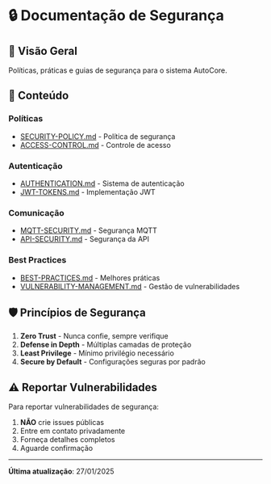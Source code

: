 # 🔒 Documentação de Segurança

## 🎯 Visão Geral

Políticas, práticas e guias de segurança para o sistema AutoCore.

## 📖 Conteúdo

### Políticas
- [SECURITY-POLICY.md](SECURITY-POLICY.md) - Política de segurança
- [ACCESS-CONTROL.md](ACCESS-CONTROL.md) - Controle de acesso

### Autenticação
- [AUTHENTICATION.md](AUTHENTICATION.md) - Sistema de autenticação
- [JWT-TOKENS.md](JWT-TOKENS.md) - Implementação JWT

### Comunicação
- [MQTT-SECURITY.md](MQTT-SECURITY.md) - Segurança MQTT
- [API-SECURITY.md](API-SECURITY.md) - Segurança da API

### Best Practices
- [BEST-PRACTICES.md](BEST-PRACTICES.md) - Melhores práticas
- [VULNERABILITY-MANAGEMENT.md](VULNERABILITY-MANAGEMENT.md) - Gestão de vulnerabilidades

## 🛡️ Princípios de Segurança

1. **Zero Trust** - Nunca confie, sempre verifique
2. **Defense in Depth** - Múltiplas camadas de proteção
3. **Least Privilege** - Mínimo privilégio necessário
4. **Secure by Default** - Configurações seguras por padrão

## ⚠️ Reportar Vulnerabilidades

Para reportar vulnerabilidades de segurança:
1. **NÃO** crie issues públicas
2. Entre em contato privadamente
3. Forneça detalhes completos
4. Aguarde confirmação

---

**Última atualização**: 27/01/2025